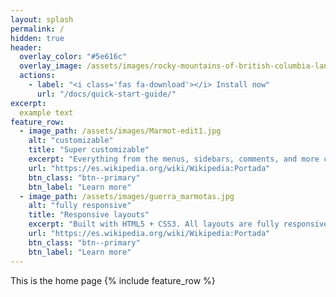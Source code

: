 ```yaml
---
layout: splash
permalink: /
hidden: true
header:
  overlay_color: "#5e616c"
  overlay_image: /assets/images/rocky-mountains-of-british-columbia-landscape-canada_800.jpg
  actions:
    - label: "<i class='fas fa-download'></i> Install now"
      url: "/docs/quick-start-guide/"
excerpt:
  example text
feature_row:
  - image_path: /assets/images/Marmot-edit1.jpg
    alt: "customizable"
    title: "Super customizable"
    excerpt: "Everything from the menus, sidebars, comments, and more can be configured or set with YAML Front Matter."
    url: "https://es.wikipedia.org/wiki/Wikipedia:Portada"
    btn_class: "btn--primary"
    btn_label: "Learn more"
  - image_path: /assets/images/guerra_marmotas.jpg
    alt: "fully responsive"
    title: "Responsive layouts"
    excerpt: "Built with HTML5 + CSS3. All layouts are fully responsive with helpers to augment your content."
    url: "https://es.wikipedia.org/wiki/Wikipedia:Portada"
    btn_class: "btn--primary"
    btn_label: "Learn more"
---
```

This is the home page
{% include feature_row %}
